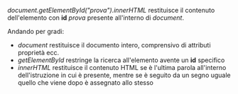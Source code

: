 _document.getElementById("prova").innerHTML_ restituisce il contenuto dell'elemento con **id** _prova_ presente all'interno di _document_.

Andando per gradi:
 * _document_ restituisce il documento intero, comprensivo di attributi proprietà ecc.
 * _getElementById_ restringe la ricerca all'elemento avente un **id** specifico
 * _innerHTML_ restituisce il contenuto HTML se è l'ultima parola all'interno dell'istruzione in cui è presente, mentre se è seguito da un segno uguale quello che viene dopo è assegnato allo stesso